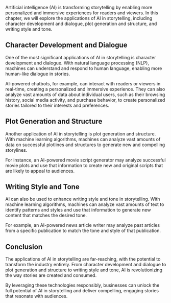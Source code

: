 
Artificial intelligence (AI) is transforming storytelling by enabling more personalized and immersive experiences for readers and viewers. In this chapter, we will explore the applications of AI in storytelling, including character development and dialogue, plot generation and structure, and writing style and tone.

Character Development and Dialogue
----------------------------------

One of the most significant applications of AI in storytelling is character development and dialogue. With natural language processing (NLP), machines can understand and respond to human language, enabling more human-like dialogue in stories.

AI-powered chatbots, for example, can interact with readers or viewers in real-time, creating a personalized and immersive experience. They can also analyze vast amounts of data about individual users, such as their browsing history, social media activity, and purchase behavior, to create personalized stories tailored to their interests and preferences.

Plot Generation and Structure
-----------------------------

Another application of AI in storytelling is plot generation and structure. With machine learning algorithms, machines can analyze vast amounts of data on successful plotlines and structures to generate new and compelling storylines.

For instance, an AI-powered movie script generator may analyze successful movie plots and use that information to create new and original scripts that are likely to appeal to audiences.

Writing Style and Tone
----------------------

AI can also be used to enhance writing style and tone in storytelling. With machine learning algorithms, machines can analyze vast amounts of text to identify patterns and styles and use that information to generate new content that matches the desired tone.

For example, an AI-powered news article writer may analyze past articles from a specific publication to match the tone and style of that publication.

Conclusion
----------

The applications of AI in storytelling are far-reaching, with the potential to transform the industry entirely. From character development and dialogue to plot generation and structure to writing style and tone, AI is revolutionizing the way stories are created and consumed.

By leveraging these technologies responsibly, businesses can unlock the full potential of AI in storytelling and deliver compelling, engaging stories that resonate with audiences.
